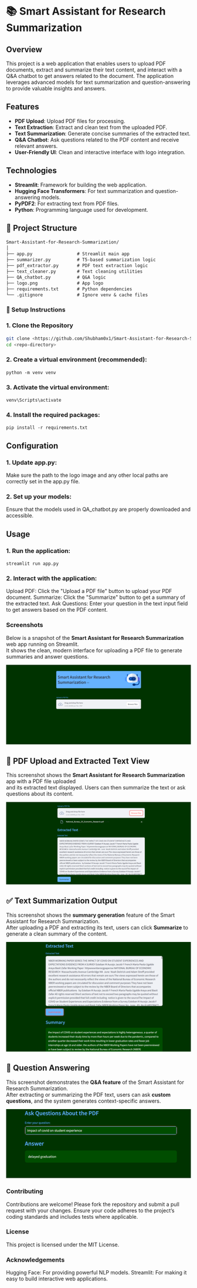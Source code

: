 # 📚 Smart Assistant for Research Summarization

## Overview

This project is a web application that enables users to upload PDF documents, extract and summarize their text content, and interact with a Q&A chatbot to get answers related to the document. The application leverages advanced models for text summarization and question-answering to provide valuable insights and answers.

## Features

- **PDF Upload**: Upload PDF files for processing.
- **Text Extraction**: Extract and clean text from the uploaded PDF.
- **Text Summarization**: Generate concise summaries of the extracted text.
- **Q&A Chatbot**: Ask questions related to the PDF content and receive relevant answers.
- **User-Friendly UI**: Clean and interactive interface with logo integration.

## Technologies

- **Streamlit**: Framework for building the web application.
- **Hugging Face Transformers**: For text summarization and question-answering models.
- **PyPDF2**: For extracting text from PDF files.
- **Python**: Programming language used for development.

## 📂 Project Structure
```plaintext
Smart-Assistant-for-Research-Summarization/
│
├── app.py                 # Streamlit main app
├── summarizer.py          # T5-based summarization logic
├── pdf_extractor.py       # PDF text extraction logic
├── text_cleaner.py        # Text cleaning utilities
├── QA_chatbot.py          # Q&A logic
├── logo.png               # App logo
├── requirements.txt       # Python dependencies
└── .gitignore             # Ignore venv & cache files
```
### 🧰 Setup Instructions

### 1. Clone the Repository

```bash
git clone <https://github.com/Shubham0x1/Smart-Assistant-for-Research-Summarization>
cd <repo-directory>
```
### 2. Create a virtual environment (recommended):
````
python -m venv venv
````

### 3. Activate the virtual environment:
````
venv\Scripts\activate
````

### 4. Install the required packages:
````
pip install -r requirements.txt
````

## Configuration

### 1. Update app.py:

Make sure the path to the logo image and any other local paths are correctly set in the app.py file.

### 2. Set up your models:

Ensure that the models used in QA_chatbot.py are properly downloaded and accessible.

## Usage

### 1. Run the application:
````
streamlit run app.py
````

### 2. Interact with the application:

Upload PDF: Click the "Upload a PDF file" button to upload your PDF document.
Summarize: Click the "Summarize" button to get a summary of the extracted text.
Ask Questions: Enter your question in the text input field to get answers based on the PDF content.

### Screenshots
Below is a snapshot of the **Smart Assistant for Research Summarization** web app running on Streamlit.  
It shows the clean, modern interface for uploading a PDF file to generate summaries and answer questions.

![Screenshot 2025-07-13 225211.png](https://github.com/Shubham0x1/Smart-Assistant-for-Research-Summarization/blob/main/Screenshot%202025-07-13%20225211.png)

## 📝 PDF Upload and Extracted Text View

This screenshot shows the **Smart Assistant for Research Summarization** app with a PDF file uploaded  
and its extracted text displayed. Users can then summarize the text or ask questions about its content.

![Screenshot 2025-07-13 225737.png](https://github.com/Shubham0x1/Smart-Assistant-for-Research-Summarization/blob/main/Screenshot%202025-07-13%20225737.png)

## ✅ Text Summarization Output

This screenshot shows the **summary generation** feature of the Smart Assistant for Research Summarization.  
After uploading a PDF and extracting its text, users can click **Summarize** to generate a clean summary of the content.

![Screenshot 2025-07-13 231558.png](https://github.com/Shubham0x1/Smart-Assistant-for-Research-Summarization/blob/main/Screenshot%202025-07-13%20231558.png)

## 🤖 Question Answering

This screenshot demonstrates the **Q&A feature** of the Smart Assistant for Research Summarization.  
After extracting or summarizing the PDF text, users can ask **custom questions**, and the system generates context-specific answers.

![Screenshot 2025-07-13 232354.png](https://github.com/Shubham0x1/Smart-Assistant-for-Research-Summarization/blob/main/Screenshot%202025-07-13%20232354.png)

### Contributing

Contributions are welcome! Please fork the repository and submit a pull request with your changes. Ensure your code adheres to the project’s coding standards and includes tests where applicable.

### License

This project is licensed under the MIT License. 
### Acknowledgements

Hugging Face: For providing powerful NLP models.
Streamlit: For making it easy to build interactive web applications.

